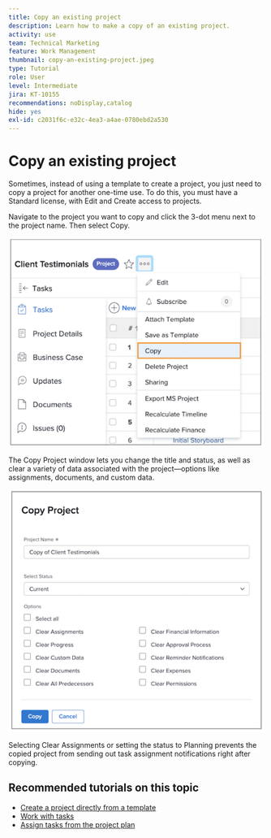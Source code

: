 ```yaml
---
title: Copy an existing project
description: Learn how to make a copy of an existing project.
activity: use
team: Technical Marketing
feature: Work Management
thumbnail: copy-an-existing-project.jpeg
type: Tutorial
role: User
level: Intermediate
jira: KT-10155
recommendations: noDisplay,catalog
hide: yes
exl-id: c2031f6c-e32c-4ea3-a4ae-0780ebd2a530
---
```

# Copy an existing project

Sometimes, instead of using a template to create a project, you just need to copy a project for another one-time use. To do this, you must have a Standard license, with Edit and Create access to projects. 

Navigate to the project you want to copy and click the 3-dot menu next to the project name. Then select Copy.

![Copy project menu option](assets/copy-existing-01.png)

The Copy Project window lets you change the title and status, as well as clear a variety of data associated with the project—options like assignments, documents, and custom data.

![Copy project options](assets/copy-existing-02.png)

Selecting Clear Assignments or setting the status to Planning prevents the copied project from sending out task assignment notifications right after copying.

## Recommended tutorials on this topic

* [Create a project directly from a template](/help/manage-work/create-and-manage-project-templates/create-a-project-directly-from-a-template.md)
* [Work with tasks](/help/manage-work/tasks/work-with-tasks.md)
* [Assign tasks from the project plan](/help/manage-work/tasks/assign-tasks-from-the-project-plan.md)

